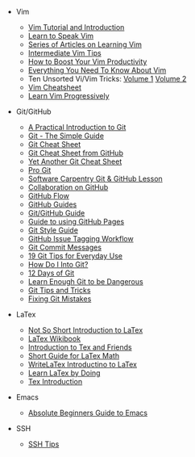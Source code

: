 * Vim
  * [Vim Tutorial and Introduction](http://danielmiessler.com/study/vim/)
  * [Learn to Speak Vim](http://yanpritzker.com/2011/12/16/learn-to-speak-vim-verbs-nouns-and-modifiers/)
  * [Series of Articles on Learning Vim](http://benmccormick.org/tag/learning-vim-in-2014/)
  * [Intermediate Vim Tips](http://ideasintosoftware.com/vim-productivity-tips/)
  * [How to Boost Your Vim Productivity](http://sheerun.net/2014/03/21/how-to-boost-your-vim-productivity/)
  * [Everything You Need To Know About Vim](https://github.com/mhinz/vim-galore)
  * Ten Unsorted Vi/Vim Tricks: [Volume 1](http://blog.terminal.com/vi-tips-and-tricks/) [Volume 2](https://blog.terminal.com/ten-unsorted-vi-vim-tricks-volume-2/)
  * [Vim Cheatsheet](http://vim.rtorr.com/)
  * [Learn Vim Progressively](http://yannesposito.com/Scratch/en/blog/Learn-Vim-Progressively/)
  
* Git/GitHub
  * [A Practical Introduction to Git](http://mrchlblng.me/2014/09/practical-git-introduction/)
  * [Git - The Simple Guide](http://rogerdudler.github.io/git-guide/)
  * [Git Cheat Sheet](http://overapi.com/git/)
  * [Git Cheat Sheet from GitHub](https://github.com/github/training-materials/blob/master/downloads/github-git-cheat-sheet.pdf?raw=true)
  * [Yet Another Git Cheat Sheet](http://www.cheat-sheets.org/saved-copy/git-cheat-sheet.pdf)
  * [Pro Git](http://git-scm.com/book)
  * [Software Carpentry Git & GitHub Lesson](http://software-carpentry.org/v5/novice/git/index.html)
  * [Collaboration on GitHub](https://help.github.com/articles/using-pull-requests)
  * [GitHub Flow](https://guides.github.com/introduction/flow/index.html)
  * [GitHub Guides](https://guides.github.com/)
  * [Git/GitHub Guide](http://kbroman.org/github_tutorial/)
  * [Guide to using GitHub Pages](http://kbroman.org/simple_site/)
  * [Git Style Guide](https://github.com/agis-/git-style-guide)
  * [GitHub Issue Tagging Workflow](https://robinpowered.com/blog/best-practice-system-for-organizing-and-tagging-github-issues/)
  * [Git Commit Messages](http://chris.beams.io/posts/git-commit/)
  * [19 Git Tips for Everyday Use](http://www.alexkras.com/19-git-tips-for-everyday-use/)
  * [How Do I Into Git?](https://gist.github.com/mplewis/a7563c7cb589048a071b)
  * [12 Days of Git](http://vanwilson.info/2016/01/fixing-mistakes-with-git/)
  * [Learn Enough Git to be Dangerous](http://www.learnenough.com/git-tutorial)
  * [Git Tips and Tricks](https://www.algotech.solutions/blog/engineering/git-tips-tricks/)
  * [Fixing Git Mistakes](http://ohshitgit.com/)

* LaTex
  * [Not So Short Introduction to LaTex](http://mirror.math.ku.edu/tex-archive/info/lshort/english/lshort.pdf)
  * [LaTex Wikibook](http://en.wikibooks.org/wiki/LaTeX)
  * [Introduction to Tex and Friends](http://heather.cs.ucdavis.edu/~matloff/LaTeX/Malthy.pdf)
  * [Short Guide for LaTex Math](http://heather.cs.ucdavis.edu/~matloff/LaTeX/Downes.pdf)
  * [WriteLaTex Introductino to LaTex](https://www.writelatex.com/blog/7-free-online-introduction-to-latex-course-part-1#.VH5Y_jCJOuY)
  * [Learn LaTex by Doing](http://www.science.uva.nl/onderwijs/lesmateriaal/latex/latexcourse.pdf)
  * [Tex Introduction](http://www.math.uiuc.edu/~hildebr/tex/texintro.pdf)

* Emacs
  * [Absolute Beginners Guide to Emacs](http://www.jesshamrick.com/2012/09/10/absolute-beginners-guide-to-emacs/)

* SSH
  * [SSH Tips](http://felixmilea.com/2015/06/simple-tips-for-making-the-most-out-of-ssh/)

